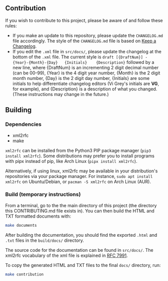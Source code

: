 ## Contribution
If you wish to contribute to this project, please be aware of and follow these rules:
* If you make an update to this repository, please update the `CHANGELOG.md` file accordingly.  The style of the `CHANGELOG.md` file is based on [Keep a Changelog](https://keepachangelog.com/en/1.0.0/).
* If you edit the `.xml` file in `src/docs/`, please update the changelog at the bottom of the `.xml` file.  The current style is `draft [{DraftNum}] - {Year}-{Month}-{Day}   {Initials}    {Description}` followed by a new line, where {DraftNum} is an incrementing 2 digit decimal number (can be 00-99), {Year} is the 4 digit year number, {Month} is the 2 digit month number, {Day} is the 2 digit day number, {Initials} are some initials to help differentiate changelog editors (Vi Grey's initials are **VG**, for example), and {Description} is a description of what you changed. (These instructions may change in the future.)

## Building
### Dependencies
- xml2rfc
- make

`xml2rfc` can be installed from the Python3 PIP package manager (`pip3 install xml2rfc`). Some distributions may prefer you to install programs with pipx instead of pip, like Arch Linux (`pipx install xml2rfc`).

Alternatively, if using linux, xml2rfc may be available in your distribution's repositories via your package manager. For instance, `sudo apt install xml2rfc` on Ubuntu/Debian, or `pacman -S xml2rfc` on Arch Linux (AUR).

### Build (temporary instructions)
From a terminal, go to the the main directory of this project (the directory this CONTRIBUTING.md file exists in).  You can then build the HTML and TXT formatted documents with:
```sh
make documents
```
After building the documentation, you should find the exported `.html` and `.txt` files in the `build/docs/` directory.

The source code for the documentation can be found in `src/docs/`.  The xml2rfc vocabulary of the xml file is explained in [RFC 7991](https://www.rfc-editor.org/rfc/rfc7991).

To copy the generated HTML and TXT files to the final `docs/` directory, run:
```sh
make contribution
```
